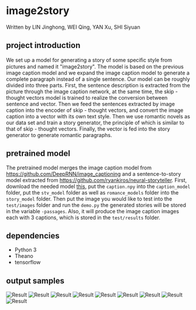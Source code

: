 # image2story

Written by LIN Jinghong, WEI Qing, YAN Xu, SHI Siyuan

## project introduction

We set up a model for generating a story of some speciﬁc style from pictures and named it "image2story". The model is based on the previous image caption model and we expand the image caption model to generate a complete paragraph instead of a single sentence. Our model can be roughly divided into three parts. First, the sentence description is extracted from the picture through the image caption network, at the same time, the skip - thought vectors model is trained to realize the conversion between sentence and vector. Then we feed the sentences extracted by image caption into the encoder of skip - thought vectors, and convert the image caption into a vector
with its own text style. Then we use romantic novels as our data set and train a story generator, the principle of which is similar to that of skip - thought vectors. Finally, the vector is fed into the story generator to generate romantic paragraphs.

## pretrained model
The pretrained model merges the image caption model from https://github.com/DeepRNN/image_captioning and a sentence-to-story model extracted from https://github.com/ryankiros/neural-storyteller.
First, download the needed model [this](link), put the `caption.npy` into the `caption_model` folder, put the `stv_model` folder as well as `romance_models` folder into the `story_model` folder. Then put the image you would like to test into the `test/images` folder and run the `demo.py` the generated stories will be stored in the variable `-passages`. Also, it will produce the image caption images each with 3 captions, which is stored in the `test/results` folder.


## dependencies
 * Python 3
 * Theano
 * tensorflow
 
## output samples

![Result](https://github.com/seaweiqing/image2story/blob/master/output_samples/o_8.png)
![Result](https://github.com/seaweiqing/image2story/blob/master/output_samples/o_9.png)
![Result](https://github.com/seaweiqing/image2story/blob/master/output_samples/o_10.png)
![Result](https://github.com/seaweiqing/image2story/blob/master/output_samples/o_1.jpg)
![Result](https://github.com/seaweiqing/image2story/blob/master/output_samples/o_2.jpg)
![Result](https://github.com/seaweiqing/image2story/blob/master/output_samples/o_3.jpg)
![Result](https://github.com/seaweiqing/image2story/blob/master/output_samples/o_4.jpg)
![Result](https://github.com/seaweiqing/image2story/blob/master/output_samples/o_5.jpg)
![Result](https://github.com/seaweiqing/image2story/blob/master/output_samples/o_6.jpg)
